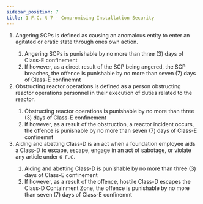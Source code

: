 ```yaml
---
sidebar_position: 7
title: 1 F.C. § 7 - Compromising Installation Security
---
```


<ol>
	<li>Angering SCPs is defined as causing an anomalous entity to enter an agitated or eratic state through ones own action.</li>
	<ol style={{'list-style' : 'lower-alpha'}}>
		<li>Angering SCPs is punishable by no more than three (3) days of Class-E confinement</li>
		<li>If however, as a direct result of the SCP being angered, the SCP breaches, the offence is punishable by no more than seven (7) days of Class-E confinemnt</li>
	</ol>
	<li>Obstructing reactor operations is defined as a person obstructing reactor operations personnel in their execution of duties related to the reactor.</li>
	<ol style={{'list-style' : 'lower-alpha'}}>
		<li>Obstructing reactor operations is punishable by no more than three (3) days of Class-E confinement</li>
		<li>If however, as a result of the obstruction, a reactor incident occurs, the offence is punishable by no more than seven (7) days of Class-E confinemnt</li>
	</ol>
	<li>Aiding and abetting Class-D is an act when a foundation employee aids a Class-D to escape, escape, engage in an act of sabotage, or violate any article under <code>6 F.C.</code></li>
	<ol style={{'list-style' : 'lower-alpha'}}>
		<li>Aiding and abetting Class-D is punishable by no more than three (3) days of Class-E confinement</li>
		<li>If however, as a result of the offence, hostile Class-D escapes the Class-D Containment Zone, the offence is punishable by no more than seven (7) days of Class-E confinemnt</li>
	</ol>
</ol>